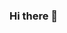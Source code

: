 ### Hi there 👋

<!--
**wdika/wdika** is a ✨ _special_ ✨ repository because its `README.md` (this file) appears on your GitHub profile.
[![github stats](https://github-readme-stats.vercel.app/api?username=wdika)](https://github.com/anuraghazra/github-readme-stats)


- 🔭 I’m currently working on Deep Learning for Accelerated-MRI Reconstruction. Take a look in [DIRECT](https://github.com/directgroup/direct) repo where we are working on a state-of-the-art inverse problem solver, which 
- 🌱 I’m currently learning ...
- 👯 I’m looking to collaborate on ...
- 🤔 I’m looking for help with ...
- 💬 Ask me about ...
- 📫 How to reach me: ...
- 😄 Pronouns: Call me Dimitri, refer to me as Dimitris when talking to another person about me. The formal definition of my name is Dimitrios, but also the less common. I know Greek sounds like Greek sometimes.
- ⚡ Fun fact: ...

-->
